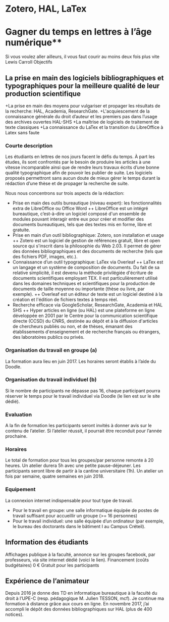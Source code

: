 # Zotero, HAL, LaTex
# Gagner du temps en lettres à l’âge numérique**


Si vous voulez aller ailleurs, il vous faut courir au moins deux fois plus vite 
Lewis Carroll
Objectifs
## La prise en main des logiciels bibliographiques et typographiques pour la meilleure qualité de leur production scientifique

+La prise en main des moyens pour vulgariser et propager les résultats de la recherche: HAL, Academia, ResearchGate.
+L'acquiescement de la connaissance générale du droit d’auteur et les premiers pas dans l’usage des archives ouvertes HAL-SHS
+La maîtrise de logiciels de traitement de texte classiques
+La connaissance du LaTex et la transition du LibreOffice à Latex sans faute

### Courte description
Les étudiants en lettres de nos jours facent le défis du temps. À part les études, ils sont confrontés par le besoin de produire les articles à une vitesse incomparable ainsi que de rendre leurs travaux écrits d’une bonne qualité typographique afin de pouvoir les publier de suite. Les logiciels proposés permettront sans aucun doute de mieux gérer le temps durant la rédaction d’une thèse et de propager la recherche de suite.

Nous nous concentrons sur trois aspects de la rédaction:
+ Prise en main des outils bureautique (niveau expert): les fonctionnalités extra de LibreOffice ou Office Word
++ LibreOffice est un intégré bureautique, c’est-à-dire un logiciel composé d'un ensemble de modules pouvant interagir entre eux pour créer et modifier des documents bureautiques, tels que des textes mis en forme, libre et gratuite.
+ Prise en main d’un outil bibliographique: Zotero, son installation et usage
++ Zotero est un logiciel de gestion de références gratuit, libre et open source qui s'inscrit dans la philosophie du Web 2.03. Il permet de gérer des données bibliographiques et des documents de recherche (tels que des fichiers PDF, images, etc.).
+ Connaissance d’un outil typographique: LaTex via Overleaf
++ LaTex est un langage et un système de composition de documents. Du fait de sa relative simplicité, il est devenu la méthode privilégiée d'écriture de documents scientifiques employant TEX. Il est particulièrement utilisé dans les domaines techniques et scientifiques pour la production de documents de taille moyenne ou importante (thèse ou livre, par exemple).
++ Overleaf est un éditeur de texte est un logiciel destiné à la création et l'édition de fichiers textes à temps réel.
+ Recherche efficace via GoogleScholar, ResearchGate, Academia et HAL SHS
++ Hyper articles en ligne (ou HAL) est une plateforme en ligne développée en 2001 par le Centre pour la communication scientifique directe (CCSD) du CNRS, destinée au dépôt et à la diffusion d'articles de chercheurs publiés ou non, et de thèses, émanant des établissements d'enseignement et de recherche français ou étrangers, des laboratoires publics ou privés.

### Organisation du travail en groupe (a)
La formation aura lieu en juin 2017. Les horaires seront établis à l’aide du Doodle.

### Organisation du travail individuel (b)
Si le nombre de participants ne dépasse pas 16, chaque participant pourra réserver le temps pour le travail individuel via Doodle (le lien est sur le site dédié).

### Evaluation
A la fin de formation les participants seront invités à donner avis sur le contenu de l’atelier. Si l’atelier réussit, il pourrait être reconduit pour l’année prochaine.

### Horaires
Le total de formation pour tous les groupes/par personne remonte à 20 heures. Un atelier durera 5h avec une petite pause-déjeuner. Les participants seront libre de partir à la cantine universitaire (1h).
Un atelier un fois par semaine, quatre semaines en juin 2018.

### Equipement
La connexion internet indispensable pour tout type de travail.
+ Pour le travail en groupe: une salle informatique équipée de postes de travail suffisant pour accueillir un groupe (>= 16 personnes)
+ Pour le travail individuel: une salle équipée d’un ordinateur (par exemple, le bureau des doctorants dans le bâtiment I au Campus Créteil).

## Information des étudiants
Affichages publique à la faculté, annonce sur les groupes facebook, par professeurs, via site internet dédié (voici le lien).
Financement (coûts budgétaires)
0 € Gratuit pour les participants

## Expérience de l’animateur
Depuis 2016 je donne des TD en informatique bureautique à la faculté du droit à l’UPE-C (resp. pédagogique M. Julien TESSON, mcf). Je continue ma formation à distance grâce aux cours en ligne. En novembre 2017, j’ai accompli le dépôt des données bibliographiques sur HAL (plus de 400 notices).
